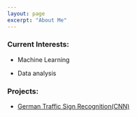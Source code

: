 ```yaml
---
layout: page
excerpt: "About Me"
---       
```



### Current Interests:  


- Machine Learning

- Data analysis 

### Projects: 
- [German Traffic Sign Recognition(CNN)](https://san-wang.github.io/blog/GTSRB/)

